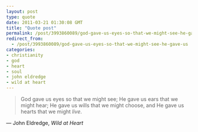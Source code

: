 ```yaml
---
layout: post
type: quote
date: 2011-03-21 01:30:08 GMT
title: "Quote post"
permalink: /post/3993860089/god-gave-us-eyes-so-that-we-might-see-he-gave-us
redirect_from: 
  - /post/3993860089/god-gave-us-eyes-so-that-we-might-see-he-gave-us
categories:
- christianity
- god
- heart
- soul
- john eldredge
- wild at heart
---
```

<blockquote>God gave us eyes so that we might see; He gave us ears that we might hear; He gave us wills that we might choose, and He gave us hearts that we might <i>live</i>.</blockquote>

 — John Eldredge, <i>Wild at Heart</i>